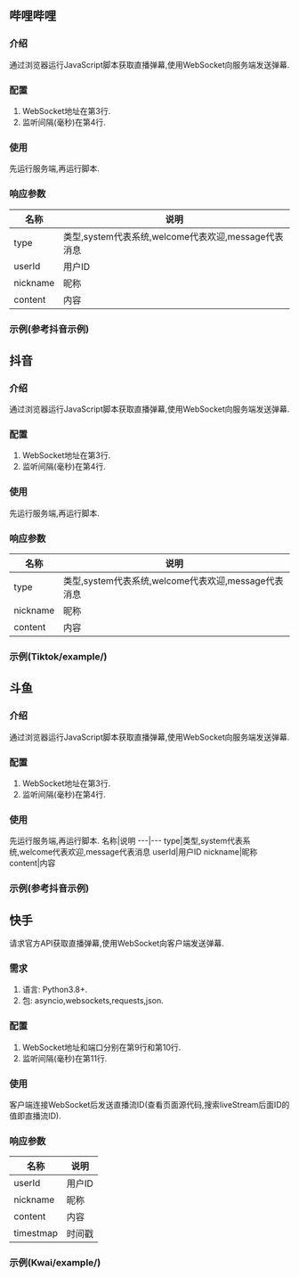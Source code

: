 ## 哔哩哔哩
### 介绍
通过浏览器运行JavaScript脚本获取直播弹幕,使用WebSocket向服务端发送弹幕.
### 配置
1. WebSocket地址在第3行.
2. 监听间隔(毫秒)在第4行.
### 使用
先运行服务端,再运行脚本.
### 响应参数
名称|说明
---|---
type|类型,system代表系统,welcome代表欢迎,message代表消息
userId|用户ID
nickname|昵称
content|内容
### 示例(参考抖音示例)
## 抖音
### 介绍
通过浏览器运行JavaScript脚本获取直播弹幕,使用WebSocket向服务端发送弹幕.
### 配置
1. WebSocket地址在第3行.
2. 监听间隔(毫秒)在第4行.
### 使用
先运行服务端,再运行脚本.
### 响应参数
名称|说明
---|---
type|类型,system代表系统,welcome代表欢迎,message代表消息
nickname|昵称
content|内容
### 示例(Tiktok/example/)
## 斗鱼
### 介绍
通过浏览器运行JavaScript脚本获取直播弹幕,使用WebSocket向服务端发送弹幕.
### 配置
1. WebSocket地址在第3行.
2. 监听间隔(毫秒)在第4行.
### 使用
先运行服务端,再运行脚本.
名称|说明
---|---
type|类型,system代表系统,welcome代表欢迎,message代表消息
userId|用户ID
nickname|昵称
content|内容
### 示例(参考抖音示例)
## 快手
请求官方API获取直播弹幕,使用WebSocket向客户端发送弹幕.
### 需求
1. 语言: Python3.8+.
2. 包: asyncio,websockets,requests,json.
### 配置
1. WebSocket地址和端口分别在第9行和第10行.
2. 监听间隔(毫秒)在第11行.
### 使用
客户端连接WebSocket后发送直播流ID(查看页面源代码,搜索liveStream后面ID的值即直播流ID).
### 响应参数
名称|说明
---|---
userId|用户ID
nickname|昵称
content|内容
timestmap|时间戳
### 示例(Kwai/example/)